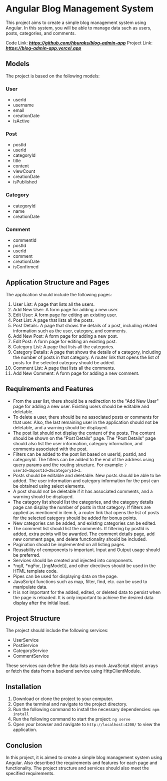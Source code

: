 
# Angular Blog Management System

This project aims to create a simple blog management system using Angular. In this system, you will be able to manage data such as users, posts, categories, and comments.

Code Link: ***https://github.com/hburaks/blog-admin-app***
Project Link: ***https://blog-admin-app.vercel.app***

## Models

The project is based on the following models:

### User
- userId
- username
- email
- creationDate
- isActive

### Post
- postId
- userId
- categoryId
- title
- content
- viewCount
- creationDate
- isPublished

### Category
- categoryId
- name
- creationDate

### Comment
- commentId
- postId
- userId
- comment
- creationDate
- isConfirmed

## Application Structure and Pages

The application should include the following pages:

1. User List: A page that lists all the users.
2. Add New User: A form page for adding a new user.
3. Edit User: A form page for editing an existing user.
4. Post List: A page that lists all the posts.
5. Post Details: A page that shows the details of a post, including related information such as the user, category, and comments.
6. Add New Post: A form page for adding a new post.
7. Edit Post: A form page for editing an existing post.
8. Category List: A page that lists all the categories.
9. Category Details: A page that shows the details of a category, including the number of posts in that category. A router link that opens the list of posts for the selected category should be added.
10. Comment List: A page that lists all the comments.
11. Add New Comment: A form page for adding a new comment.

## Requirements and Features

- From the user list, there should be a redirection to the "Add New User" page for adding a new user. Existing users should be editable and deletable.
- To delete a user, there should be no associated posts or comments for that user. Also, the last remaining user in the application should not be deletable, and a warning should be displayed.
- The post list should not display the content of the posts. The content should be shown on the "Post Details" page. The "Post Details" page should also list the user information, category information, and comments associated with the post.
- Filters can be added to the post list based on userId, postId, and categoryId. The filters can be added to the end of the address using query params and the routing structure. For example: `?userId=1&postId=2&categoryId=3`.
- Posts should be editable and deletable. New posts should be able to be added. The user information and category information for the post can be obtained using select elements.
- A post should not be deletable if it has associated comments, and a warning should be displayed.
- The category list should list the categories, and the category details page can display the number of posts in that category. If filters are applied as mentioned in item 5, a router link that opens the list of posts for the selected category should be added for bonus points.
- New categories can be added, and existing categories can be edited.
- The comment list should list the comments. If filtering by postId is added, extra points will be awarded. The comment details page, add new comment page, and delete functionality should be included.
- Pagination should be implemented on all listing pages.
- Reusability of components is important. Input and Output usage should be preferred.
- Services should be created and injected into components.
- *ngIf, *ngFor, [(ngModel)], and other directives should be used in the HTML template code.
- Pipes can be used for displaying data on the page.
- JavaScript functions such as map, filter, find, etc. can be used to manipulate data.
- It is not important for the added, edited, or deleted data to persist when the page is reloaded. It is only important to achieve the desired data display after the initial load.

## Project Structure

The project should include the following services:

- UserService
- PostService
- CategoryService
- CommentService

These services can define the data lists as mock JavaScript object arrays or fetch the data from a backend service using HttpClientModule.

## Installation

1. Download or clone the project to your computer.
2. Open the terminal and navigate to the project directory.
3. Run the following command to install the necessary dependencies:
``` npm install ```
4. Run the following command to start the project:
``` ng serve ```
5. Open your browser and navigate to `http://localhost:4200/` to view the application.

## Conclusion

In this project, it is aimed to create a simple blog management system using Angular. Also described the requirements and features for each page and functionality. The project structure and services should also meet the specified requirements. 